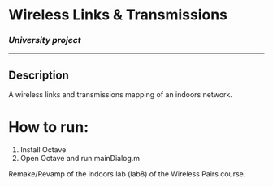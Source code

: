 # Wireless Links & Transmissions 

### *University project*
---

## Description

A wireless links and transmissions mapping of an indoors network.

# How to run:
1. Install Octave
2. Open Octave and run mainDialog.m




Remake/Revamp of the indoors lab (lab8) of the Wireless Pairs course.
